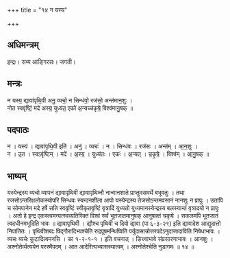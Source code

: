 +++
title = "१४ न यस्य"

+++
## अधिमन्त्रम्
इन्द्रः। सव्य आङ्गिरसः। जगती।

## मन्त्रः
न यस्य॒ द्यावा॑पृथि॒वी अनु॒ व्यचो॒ न सिन्ध॑वो॒ रज॑सो॒ अन्त॑मान॒शुः ।  
नोत स्ववृ॑ष्टिं॒ मदे॑ अस्य॒ युध्य॑त॒ एको॑ अ॒न्यच्च॑कृषे॒ विश्व॑मानु॒षक् ॥

## पदपाठः
न । यस्य॑ । द्यावा॑पृथि॒वी इति॑ । अनु॑ । व्यचः॑ । न । सिन्ध॑वः । रज॑सः । अन्त॑म् । आ॒न॒शुः ।  
न । उ॒त । स्वऽवृ॑ष्टिम् । मदे॑ । अ॒स्य॒ । युध्य॑तः । एकः॑ । अ॒न्यत् । च॒कृ॒षे॒ । विश्व॑म् । आ॒नु॒षक् ॥

## भाष्यम्
यस्येन्द्रस्य व्यचो व्यापनं द्यावापृथिवी द्यावापृथिव्नौ नान्वानशाते प्राप्तुमसमर्थे बभूवतुः । तथा रजसोऽन्तरिक्षलोकस्योपरि सिन्धवः स्यन्दनशीला आपो यस्येन्द्रस्य तेजसोऽन्तमवसानं नानशुः न प्रापुः । उतापि च सोमपानेन मदे हर्षे सति स्ववृष्टिं स्वीकृतवृष्टिं वृत्रादिं युध्यतो युध्यमानस्येन्द्रस्य बलस्यान्तं वृत्रादयो न प्रापुः । अतो हे इन्द्र एकस्त्वमन्यत्स्वव्यतिरिक्तं विश्वं सर्वं भूतजातमानुषक् आनुषक्तं चकृषे । सकलमपि भूतजातं त्वदधीनमभूदिति भावः ॥ द्यावापृथिवी । द्यौश्च पृथिवी च दिवो द्यावा (पा ६-३-२९) इति द्यावादेश आद्युदात्तो निपातितः । पृथिवीशब्दः षिद्गौरादिभ्यश्चेति रुद्रपूषमन्थिष्विति पर्युदासान्नोत्तरपदेऽनुदात्तादाविति निषेधाभावः । व्यचः व्यचेः कुटादित्वमनसि । का १-२-१-१ । इति वचनात् । ङित्त्वाभावे संप्रसारणाभावः । आनशुः । अश्नोतेर्व्यत्ययेन परस्मैपदम् । आत आदेरित्यभ्यासस्यात्वम् । अश्नोतेश्चेति नुडागमः ॥ १४ ॥